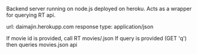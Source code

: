 Backend server running on node.js deployed on heroku. Acts as a wrapper for querying RT api. 

url: daimajin.herokupp.com
response type: application/json

If movie id is provided, call RT movies/<id>.json
If query is provided (GET 'q') then queries movies.json api


